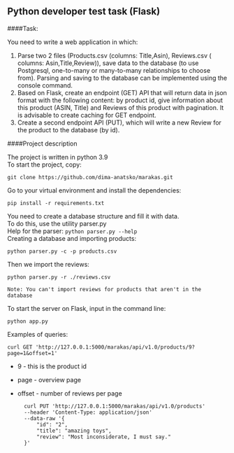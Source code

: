 ## Python developer test task (Flask)

####Task:

You need to write a web application in which:
   1. Parse two 2 files (Products.csv (columns: Title,Asin), Reviews.csv ( columns: Asin,Title,Review)), save data to the database (to use Postgresql, one-to-many or many-to-many relationships to choose from). Parsing and saving to the database can be implemented using the console command.
   2. Based on Flask, create an endpoint (GET) API that will return data in json format with the following content:
        by product id, give information about this product (ASIN, Title) and Reviews of this product with pagination.
        It is advisable to create caching for GET endpoint.
   3. Create a second endpoint API (PUT), which will write a new Review for the product to the database (by id).

####Project description

The project is written in python 3.9  
To start the project, copy:

`git clone https://github.com/dima-anatsko/marakas.git`

Go to your virtual environment and install the dependencies:

`pip install -r requirements.txt`

You need to create a database structure and fill it with data.  
To do this, use the utility parser.py  
Help for the parser:  `python parser.py --help`  
Creating a database and importing products:

`python parser.py -c -p products.csv`

Then we import the reviews:

`python parser.py -r ./reviews.csv`

    Note: You can't import reviews for products that aren't in the database

To start the server on Flask, input in the command line:

`python app.py`

Examples of queries:

`curl GET 'http://127.0.0.1:5000/marakas/api/v1.0/products/9?page=1&offset=1'`
  
* 9 - this is the product id
* page - overview page
* offset - number of reviews per page

        curl PUT 'http://127.0.0.1:5000/marakas/api/v1.0/products'
        --header 'Content-Type: application/json'
        --data-raw '{
            "id": "2",
            "title": "amazing toys",
            "review": "Most inconsiderate, I must say."
        }'
